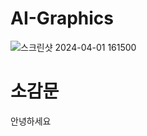 # AI-Graphics

![스크린샷 2024-04-01 161500](https://github.com/junbem/AI-Graphics/assets/50951220/9829ce7b-094a-49e8-8fc5-75b2f3b2c5b1)

# 소감문

안녕하세요

